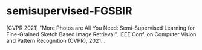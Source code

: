 # semisupervised-FGSBIR
[CVPR 2021] "More Photos are All You Need: Semi-Supervised Learning for Fine-Grained Sketch Based Image Retrieval”, IEEE Conf. on Computer Vision and Pattern Recognition (CVPR), 2021. .
